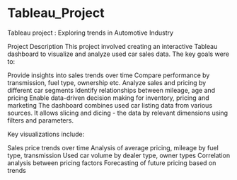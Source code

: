 # Tableau_Project
Tableau project : Exploring trends in Automotive Industry

Project Description
This project involved creating an interactive Tableau dashboard to visualize and analyze used car sales data. The key goals were to:

Provide insights into sales trends over time
Compare performance by transmission, fuel type, ownership etc.
Analyze sales and pricing by different car segments
Identify relationships between mileage, age and pricing
Enable data-driven decision making for inventory, pricing and marketing
The dashboard combines used car listing data from various sources. It allows slicing and dicing - the data by relevant dimensions using filters and parameters.

Key visualizations include:

Sales price trends over time
Analysis of average pricing, mileage by fuel type, transmission
Used car volume by dealer type, owner types
Correlation analysis between pricing factors
Forecasting of future pricing based on trends
